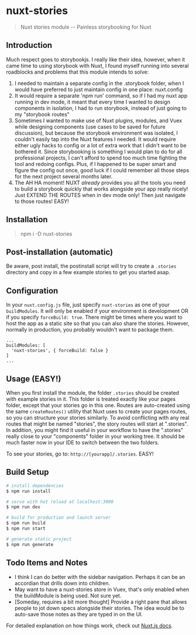 # nuxt-stories

> Nuxt stories module -- Painless storybooking for Nuxt

## Introduction

Much respect goes to storybookjs. I really like their idea, however, when it came time to using storybook with Nuxt, I found myself running into several roadblocks and problems that this module intends to solve:

1. I needed to maintain a separate config in the .storybook folder, when I would have preferred to just maintain config in one place: nuxt.config
2. It would require a separate 'npm run' command, so if I had my nuxt app running in dev mode, it meant that every time I wanted to design components in isolation, I had to run storybook, instead of just going to my "storybook routes"
3. Sometimes I wanted to make use of Nuxt plugins, modules, and Vuex while designing components (use cases to be saved for future discussion), but because the storybook environment was isolated, I couldn't easily tap into the Nuxt features I needed. It would require either ugly hacks to config or a lot of extra work that I didn't want to be bothered it. Since storybooking is something I would plan to do for all professional projects, I can't afford to spend too much time fighting the tool and redoing configs. Plus, if I happened to be super smart and figure the config out once, good luck if I could remember all those steps for the next project several months later.
4. The AH HA moment! NUXT _already_ provides you all the tools you need to build a storybook quickly that works alongside your app really nicely! Just EXTEND THE ROUTES when in dev mode only! Then just navigate to those routes! EASY!

## Installation

> npm i -D nuxt-stories

## Post-installation (automatic)

Be aware, post install, the postinstall script will try to create a `.stories` directory and copy in a few example stories to get you started asap.

## Configuration

In your `nuxt.config.js` file, just specify `nuxt-stories` as one of your `buildModules`. It will only be enabled if your environment is development OR if you specify `forceBuild: true`. There might be times where you want to host the app as a static site so that you can also share the stories. However, normally in production, you probably wouldn't want to package them.

```
...
buildModules: [
  'nuxt-stories', { forceBuild: false }
]
...
```

## Usage (EASY!)

When you first install the module, the folder `.stories` should be created with example stories in it. This folder is treated exactly like your pages folder, except that your stories go in this one. Routes are auto-created using the same `createRoutes()` utility that Nuxt uses to create your pages routes, so you can structure your stories similarly. To avoid conflicting with any real routes that might be named "stories", the story routes will start at ".stories". In addition, you might find it useful in your workflow to have the ".stories" really close to your "components" folder in your working tree. It should be much faster now in your IDE to switch between the two folders.

To see your stories, go to: `http://[yourapp]/.stories`. EASY!

## Build Setup

```bash
# install dependencies
$ npm run install

# serve with hot reload at localhost:3000
$ npm run dev

# build for production and launch server
$ npm run build
$ npm run start

# generate static project
$ npm run generate
```

## Todo Items and Notes

- I think I can do better with the sidebar navigation. Perhaps it can be an accordian that drills down into children.
- May want to have a nuxt-stories store in Vuex, that's only enabled when the buildModule is being used. Not sure yet.
- [Someday, requires a bit more thought] Provide a right pane that allows people to jot down specs alongside their stories. The idea would be to auto-save those notes as they are typed in on the UI.

For detailed explanation on how things work, check out [Nuxt.js docs](https://nuxtjs.org).
